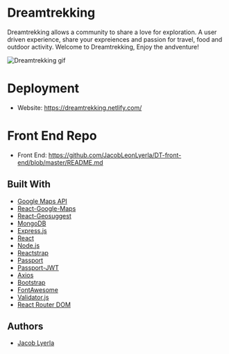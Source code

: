 # Dreamtrekking
  Dreamtrekking allows a community to share a love for exploration.
  A user driven experience, share your expreiences and passion for travel, food and outdoor activity.
  Welcome to Dreamtrekking, Enjoy the andventure!
 
    
![Dreamtrekking gif](https://media.giphy.com/media/2hgcLrn3k9Cl7lcAsE/giphy.gif)

# Deployment
* Website: https://dreamtrekking.netlify.com/
# Front End Repo
* Front End: https://github.com/JacobLeonLyerla/DT-front-end/blob/master/README.md

## Built With
* [Google Maps API](https://developers.google.com/maps/documentation/)
* [React-Google-Maps](https://www.npmjs.com/package/google-map-react)
* [React-Geosuggest](http://ubilabs.github.io/react-geosuggest/)
* [MongoDB](https://www.mongodb.com/what-is-mongodb) 
* [Express.js](https://expressjs.com/)
* [React](https://reactjs.org/) 
* [Node.js](https://nodejs.org/en/about/) 
* [Reactstrap](https://reactstrap.github.io/)
* [Passport](http://www.passportjs.org/) 
* [Passport-JWT](https://www.npmjs.com/package/passport-jwt) 
* [Axios](https://github.com/axios/axios) 
* [Bootstrap](https://getbootstrap.com/) 
* [FontAwesome](https://fontawesome.com/v4.7.0/icons/) 
* [Validator.js](https://www.npmjs.com/package/validator) 
* [React Router DOM](https://www.npmjs.com/package/react-router-dom) 


## Authors
* [Jacob Lyerla](https://www.linkedin.com/in/jacob-lyerla)
